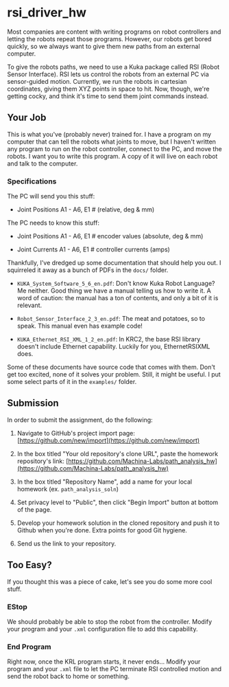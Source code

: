 # rsi\_driver\_hw

Most companies are content with writing programs on robot controllers and letting the robots repeat those programs. However, our robots get bored quickly, so we always want to give them new paths from an external computer. 

To give the robots paths, we need to use a Kuka package called RSI (Robot Sensor Interface). RSI lets us control the robots from an external PC via sensor-guided motion. Currently, we run the robots in cartesian coordinates, giving them XYZ points in space to hit. Now, though, we're getting cocky, and think it's time to send them joint commands instead.

## Your Job

This is what you've (probably never) trained for. I have a program on my computer that can tell the robots what joints to move, but I haven't written any program to run on the robot controller, connect to the PC, and move the robots. I want you to write this program. A copy of it will live on each robot and talk to the computer.

### Specifications

The PC will send you this stuff:

- Joint Positions A1 - A6, E1  # (relative, deg & mm)

The PC needs to know this stuff:

- Joint Positions A1 - A6, E1  # encoder values (absolute, deg & mm)

- Joint Currents A1 - A6, E1   # controller currents (amps)

Thankfully, I've dredged up some documentation that should help you out. I squirreled it away as a bunch of PDFs in the `docs/` folder.

- `KUKA_System_Software_5_6_en.pdf`: Don't know Kuka Robot Language? Me neither. Good thing we have a manual telling us how to write it. A word of caution: the manual has a ton of contents, and only a bit of it is relevant.

- `Robot_Sensor_Interface_2_3_en.pdf`: The meat and potatoes, so to speak. This manual even has example code!

- `KUKA_Ethernet_RSI_XML_1_2_en.pdf`: In KRC2, the base RSI library doesn't include Ethernet capability. Luckily for you, EthernetRSIXML does.

Some of these documents have source code that comes with them. Don't get too excited, none of it solves your problem. Still, it might be useful. I put some select parts of it in the `examples/` folder.

## Submission
In order to submit the assignment, do the following:

1. Navigate to GitHub's project import page: [https://github.com/new/import](https://github.com/new/import)

2. In the box titled "Your old repository's clone URL", paste the homework repository's link: [https://github.com/Machina-Labs/path_analysis_hw](https://github.com/Machina-Labs/path_analysis_hw)

3. In the box titled "Repository Name", add a name for your local homework (ex. `path_analysis_soln`)

4. Set privacy level to "Public", then click "Begin Import" button at bottom of the page.

5. Develop your homework solution in the cloned repository and push it to Github when you're done. Extra points for good Git hygiene.

6. Send us the link to your repository.

## Too Easy?

If you thought this was a piece of cake, let's see you do some more cool stuff.

### EStop
We should probably be able to stop the robot from the controller. Modify your program and your `.xml` configuration file to add this capability.

### End Program
Right now, once the KRL program starts, it never ends... Modify your program and your `.xml` file to let the PC terminate RSI controlled motion and send the robot back to home or something.
